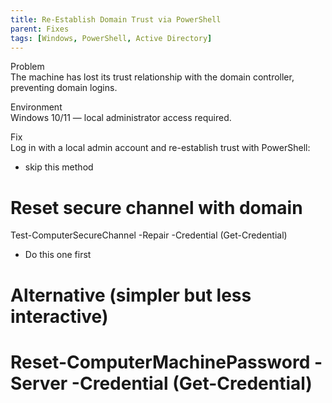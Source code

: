 ```yaml
---
title: Re-Establish Domain Trust via PowerShell
parent: Fixes
tags: [Windows, PowerShell, Active Directory]
---
```


Problem  
The machine has lost its trust relationship with the domain controller, preventing domain logins.

Environment  
Windows 10/11 — local administrator access required.

Fix  
Log in with a local admin account and re-establish trust with PowerShell:

* skip this method
# Reset secure channel with domain
Test-ComputerSecureChannel -Repair -Credential (Get-Credential)

* Do this one first 
# Alternative (simpler but less interactive)
# Reset-ComputerMachinePassword -Server <DomainController> -Credential (Get-Credential)